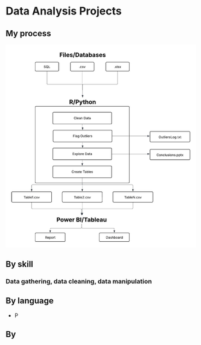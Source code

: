 # Data Analysis Projects

## My process

![Process](images/data_pipeline.jpeg)

## By skill

### Data gathering, data cleaning, data manipulation



## By language
  * P

## By 
